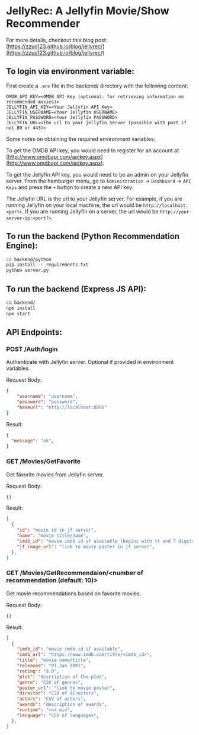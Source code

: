 # JellyRec: A Jellyfin Movie/Show Recommender

For more details, checkout this blog post: [https://zzuo123.github.io/blog/jellyrec/](https://zzuo123.github.io/blog/jellyrec/)

## To login via environment variable:

First create a `.env` file in the backend/ directory with the following content:

```
OMDB_API_KEY=<OMDB API Key (optional: for retrieving information on recommended movies)>
JELLYFIN_API_KEY=<Your Jellyfin API Key>
JELLYFIN_USERNAME=<Your Jellyfin USERNAME>
JELLYFIN_PASSWORD=<Your Jellyfin PASSWORD>
JELLYFIN_URL=<The url to your jellyfin server (possible with port if not 80 or 443)>
```

Some notes on obtaining the required environment variables:

To get the OMDB API key, you would need to register for an account at [http://www.omdbapi.com/apikey.aspx](http://www.omdbapi.com/apikey.aspx).

To get the Jellyfin API key, you would need to be an admin on your Jellyfin server. From the hamburger menu, go to `Administration` -> `Dashboard` -> `API Keys` and press the `+` button to create a new API key.

The Jellyfin URL is the url to your Jellyfin server. For example, if you are running Jellyfin on your local machine, the url would be `http://localhost:<port>`. If you are running Jellyfin on a server, the url would be `http://your-server-ip:<port?>`.

## To run the backend (Python Recommendation Engine):

```bash
cd backend/python
pip install -r requirements.txt
python server.py
```

## To run the backend (Express JS API):

```bash
cd backend/
npm install
npm start
```

## API Endpoints:

<!-- API endpoints with request body and result -->

### POST /Auth/login

Authenticate with Jellyfin server. Optional if provided in environment variables.

Request Body:

```json
{
    "username": "username",
    "password": "password",
    "baseurl": "http://localhost:8096"
}
```

Result:

```json
{
  "message": "ok",
}
```

### GET /Movies/GetFavorite

Get favorite movies from Jellyfin server.

Request Body:

```json
{}
```

Result:

```json
[
  {
    "id": "movie id in jf server",
    "name": "movie title/name",
    "imdb_id": "movie imdb id if available (begins with tt and 7 digits padded with 0)",
    "jf_image_url": "link to movie poster in jf server",
  },
]
```

### GET /Movies/GetRecommendaion/<number of recommendation (default: 10)>

Get movie recommendations based on favorite movies.

Request Body:

```json
{}
```

Result:

```json
[
  {
    "imdb_id": "movie imdb id if available",
    "imdb_url": "https://www.imdb.com/title/<imdb_id>",
    "title": "movie name/title",
    "released": "01 Jan 2001",
    "rating": "8.0",
    "plot": "description of the plot",
    "genre": "CSV of genres",
    "poster_url": "link to movie poster",
    "director": "CSV of directors",
    "actors": "CSV of actors",
    "awards": "description of awards",
    "runtime": "<n> min",
    "language": "CSV of languages",
  },
]
```